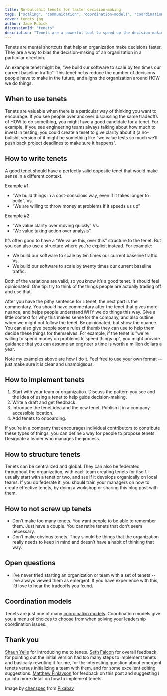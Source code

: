 ```yaml
---
title: No-bullshit tenets for faster decision-making
tags: ["scaling", "communication", "coordination-models", "coordination-models-centralized"]
cover: tenets.jpg
author: Jade Rubick
discussionId: "tenets"
description: "Tenets are a powerful tool to speed up the decision-making of an organization. Stop rehashing the same disucussions and provide better context for decisions with tenets."
---
```


<re-img src="tenets.jpg"></re-img>

Tenets are mental shortcuts that help an organization make decisions faster. They are a way to bias the decision-making of an organization in a particular direction. 

An example tenet might be, “we build our software to scale by ten times our current baseline traffic”. This tenet helps reduce the number of decisions people have to make in the future, and aligns the organization around HOW we do things.

## When to use tenets

Tenets are valuable when there is a particular way of thinking you want to encourage. If you see people over and over discussing the same tradeoffs of HOW to do something, you might have a good candidate for a tenet. For example, if you see engineering teams always talking about how much to invest in testing, you could create a tenet to give clarity about it (a no-bullshit version of it might be something like “we value tests so much we’ll push back project deadlines to make sure it happens”. 

## How to write tenets

A good tenet should have a perfectly valid opposite tenet that would make sense in a different context. 

Example #1: 

* “We build things in a cost-conscious way, even if it takes longer to build”. Vs.
* “We are willing to throw money at problems if it speeds us up” 

Example #2:

* “We value clarity over moving quickly” Vs.
* “We value taking action over analysis”.

It’s often good to have a “We value this, over this” structure to the tenet. But you can also use a structure where you’re explicit instead. For example:

* We build our software to scale by ten times our current baseline traffic. Vs.
* We build our software to scale by twenty times our current baseline traffic. 

Both of the variations are valid, so you know it’s a good tenet. It should feel opinionated! One tip: try to think of the things people are actually trading off and use that.

After you have the pithy sentence for a tenet, the next part is the commentary. You should have commentary after the tenet that gives more nuance, and helps people understand WHY we do things this way. Give a little context for why this makes sense for the company, and also outline when we might not follow the tenet. Be opinionated, but show the nuance. You can also give people some rules of thumb they can use to help them decide these things for themselves. For example, if the tenet is "we're willing to spend money on problems to speed things up", you might provide guidance that you can assume an engineer's time is worth a million dollars a year.

Note my examples above are how I do it. Feel free to use your own format -- just make sure it is clear and unambiguous. 

## How to implement tenets

1. Start with your team or organization. Discuss the pattern you see and the idea of using a tenet to help guide decision-making. 
2. Write a draft and get feedback.
3. Introduce the tenet idea and the new tenet. Publish it in a company-accessible location. 
4. Add tenets to onboarding.

If you’re in a company that encourages individual contributors to contribute these types of things, you can define a way for people to propose tenets. Designate a leader who manages the process.

## How to structure tenets

Tenets can be centralized and global. They can also be federated throughout the organization, with each team creating tenets for itself. I usually start with a tenet or two, and see if it develops organically on local teams. If you do federate it, you should train your managers on how to create effective tenets, by doing a workshop or sharing this blog post with them.

## How to not screw up tenets

* Don’t make too many tenets. You want people to be able to remember them. Just have a couple. You can retire tenets that don’t seem necessary.
* Don’t make obvious tenets. They should be things that the organization really needs to keep in mind and doesn’t have a habit of thinking that way.

## Open questions

* I’ve never tried starting an organization or team with a set of tenets -- I’ve always viewed them as emergent. If you have experience with this, I’d love to hear the tradeoffs you found. 

## Coordination models

Tenets are just one of many [coordination models](/coordination-models/). Coordination models give you a menu of choices to choose from when solving your leadership coordination issues. 

## Thank you

[Shaun Yelle](https://www.linkedin.com/in/shaunyelle/) for introducing me to tenets. [Seth Falcon](https://www.linkedin.com/in/sethfalcon/) for overall feedback, for pointing out the initial version had too many steps to implement tenets and basically rewriting it for me, for the interesting question about emergent tenets versus initializing a team with them, and for some excellent editing suggestions. [Matthew Finlayson](https://www.linkedin.com/in/matthewfinlayson1/) for feedback on this post and suggesting I go into more detail on how to implement tenets. 


Image by <a href="https://pixabay.com/users/chenspec-7784448/?utm_source=link-attribution&amp;utm_medium=referral&amp;utm_campaign=image&amp;utm_content=6293043">chenspec</a> from <a href="https://pixabay.com/?utm_source=link-attribution&amp;utm_medium=referral&amp;utm_campaign=image&amp;utm_content=6293043">Pixabay</a>